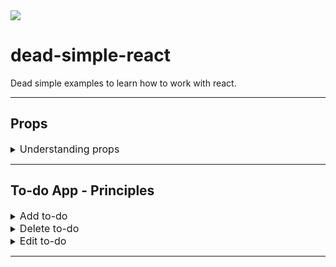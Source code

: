 <img src="./assets/1x/dead-simple-react-logo.png"/>

# dead-simple-react

Dead simple examples to learn how to work with react.

---

## Props

<details>
 <summary><font size="3">Understanding props</font></summary>
A Tutorial on how to understand props.

- read code from top to bottom
- ignores the existence of children
- first understand, then learn about children

<a target="blank"></a>
[![Edit in CodeSandbox](https://assets.codesandbox.io/github/button-edit-lime.svg)](https://githubbox.com/doemser/dead-simple-react/tree/main/examples/props/understanding-props)

</details>

---

## To-do App - Principles

<details>
 <summary><font size="3">Add to-do</font></summary>
A form that submits to-dos to a list.

- uses a controlled input
- input field is required
- input field clears after form submit

[![Edit in CodeSandbox](https://assets.codesandbox.io/github/button-edit-lime.svg)](https://githubbox.com/doemser/dead-simple-react/tree/main/examples/todo-app-principles/adding-todo-app)

</details>

<details>
 <summary><font size="3">Delete to-do</font></summary>
A deletable to-do list.

- uses filter method to delete item
- has no confirm message

[![Edit in CodeSandbox](https://assets.codesandbox.io/github/button-edit-lime.svg)](https://githubbox.com/doemser/dead-simple-react/tree/main/examples/todo-app-principles/deleting-todo-app)

</details>

<details>
 <summary><font size="3">Edit to-do</font></summary>
An editable to-do list.

- uses map method to toggle if todo is in edit mode
- edit mode swaps span with input
- input controlled by todo name
- changes are directly written into the state

> this is dead simple - but edit mode should not be in the data we mock as a database, better use a custom component you map over with a useState in it to activate edit mode.

[![Edit in CodeSandbox](https://assets.codesandbox.io/github/button-edit-lime.svg)](https://githubbox.com/doemser/dead-simple-react/tree/main/examples/todo-app-principles/editing-todo-app)

</details>

---
